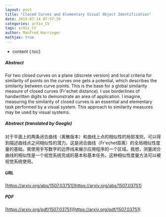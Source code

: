```yaml
---
layout: post
title: "Closed Curves and Elementary Visual Object Identification"
date: 2015-07-14 07:57:39
categories: arXiv_CV
tags: arXiv_CV
author: Manfred Harringer
mathjax: true
---
```


* content
{:toc}

##### Abstract
For two closed curves on a plane (discrete version) and local criteria for similarity of points on the curves one gets a potential, which describes the similarity between curve points. This is the base for a global similarity measure of closed curves (Fr\'echet distance). I use borderlines of handwritten digits to demonstrate an area of application. I imagine, measuring the similarity of closed curves is an essential and elementary task performed by a visual system. This approach to similarity measures may be used by visual systems.

##### Abstract (translated by Google)
对于平面上的两条闭合曲线（离散版本）和曲线上点的相似性的局部准则，可以得到描述曲线点之间相似性的潜力。这是闭合曲线（Fr'echet距离）的全局相似性度量的基础。我使用手写数字的边界线来展示应用程序的一个区域。我想，测量闭合曲线的相似性是一个视觉系统完成的基本和基本任务。这种相似性度量方法可以被视觉系统使用。

##### URL
[https://arxiv.org/abs/1507.03751](https://arxiv.org/abs/1507.03751)

##### PDF
[https://arxiv.org/pdf/1507.03751](https://arxiv.org/pdf/1507.03751)

